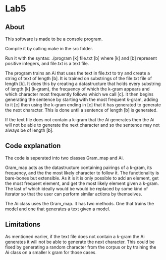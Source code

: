 # Lab5

## About

This software is made to be a console program.

Compile it by calling make in the src folder.

Run it with the syntax: ./program [k] file.txt [b]
where [k] and [b] represent positive integers, and file.txt is a text file.

The program trains an Ai that uses the text in file.txt to try and create a string of text of length [b]. It is trained on substrings of the file.txt file of length [k]. It does this by creating a datastructure that holds every substring of length [k] (k-gram), the frequency of which the k-gram appears and which character most frequently follows which we call [c]. It then begins generating the sentence by starting with the most frequent k-gram, adding to it [c] then using the k-gram ending in [c] that it has generated to generate the next character. This is done until a sentence of length [b] is generated.

If the text file does not contain a k-gram that the Ai generates then the Ai will not be able to generate the next character and so the sentence may not always be of length [b].

## Code explanation

The code is seperated into two classes Gram_map and Ai.

Gram_map acts as the datastructure containing pairings of a k-gram, its frequency, and the the most likely character to follow it. The functionality is bare-bones but extensible. As it is it is only possible to  add an element, get the most frequent element, and get the most likely element given a k-gram. The last of which ideally would be would be replaced by some kind of iterator so that the user can perform similar actions by themselves.

The Ai class uses the Gram_map. It has two methods. One that trains the model and one that generates a text given a model.

## Limitations

As mentioned earlier, if the text file does not contain a k-gram the Ai generates it will not be able to generate the next character.
This could be fixed by generating a random character from the corpus or by training the Ai class on a smaller k gram for those cases.
